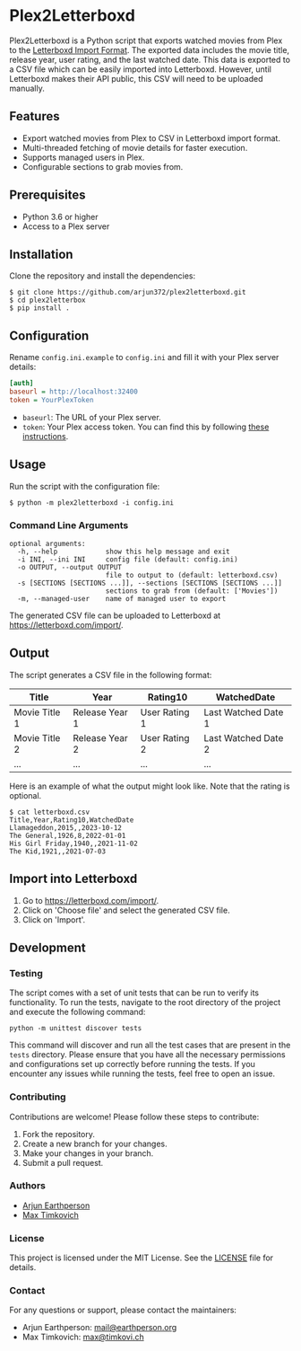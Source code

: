 # Plex2Letterboxd

Plex2Letterboxd is a Python script that exports watched movies from Plex to the [Letterboxd Import Format][import]. 
The exported data includes the movie title, release year, user rating, and the last watched date. 
This data is exported to a CSV file which can be easily imported into Letterboxd. However, until Letterboxd makes their
API public, this CSV will need to be uploaded manually.

## Features

- Export watched movies from Plex to CSV in Letterboxd import format.
- Multi-threaded fetching of movie details for faster execution.
- Supports managed users in Plex.
- Configurable sections to grab movies from.

## Prerequisites

- Python 3.6 or higher
- Access to a Plex server

## Installation

Clone the repository and install the dependencies:

```console
$ git clone https://github.com/arjun372/plex2letterboxd.git
$ cd plex2letterbox
$ pip install .
```

## Configuration

Rename `config.ini.example` to `config.ini` and fill it with your Plex server details:

```ini
[auth]
baseurl = http://localhost:32400
token = YourPlexToken
```

- `baseurl`: The URL of your Plex server.
- `token`: Your Plex access token. You can find this by following [these instructions](https://support.plex.tv/articles/204059436-finding-an-authentication-token-x-plex-token/).

## Usage

Run the script with the configuration file:

```console
$ python -m plex2letterboxd -i config.ini
```

### Command Line Arguments

```
optional arguments:
  -h, --help            show this help message and exit
  -i INI, --ini INI     config file (default: config.ini)
  -o OUTPUT, --output OUTPUT
                        file to output to (default: letterboxd.csv)
  -s [SECTIONS [SECTIONS ...]], --sections [SECTIONS [SECTIONS ...]]
                        sections to grab from (default: ['Movies'])
  -m, --managed-user    name of managed user to export
```

The generated CSV file can be uploaded to Letterboxd at https://letterboxd.com/import/.

## Output

The script generates a CSV file in the following format:

| Title         | Year           | Rating10      | WatchedDate         |
|---------------|----------------|---------------|---------------------|
| Movie Title 1 | Release Year 1 | User Rating 1 | Last Watched Date 1 |
| Movie Title 2 | Release Year 2 | User Rating 2 | Last Watched Date 2 |
| ...           | ...            | ...           | ...                 |

Here is an example of what the output might look like. Note that the rating is optional.

```shell
$ cat letterboxd.csv
Title,Year,Rating10,WatchedDate
Llamageddon,2015,,2023-10-12
The General,1926,8,2022-01-01
His Girl Friday,1940,,2021-11-02
The Kid,1921,,2021-07-03
```

## Import into Letterboxd

1. Go to https://letterboxd.com/import/.
2. Click on 'Choose file' and select the generated CSV file.
3. Click on 'Import'.

## Development

### Testing

The script comes with a set of unit tests that can be run to verify its functionality. 
To run the tests, navigate to the root directory of the project and execute the following command:

```shell
python -m unittest discover tests
```
This command will discover and run all the test cases that are present in the `tests` directory. Please ensure that you
have all the necessary permissions and configurations set up correctly before running the tests. If you encounter any 
issues while running the tests, feel free to open an issue.

### Contributing

Contributions are welcome! Please follow these steps to contribute:

1. Fork the repository.
2. Create a new branch for your changes.
3. Make your changes in your branch.
4. Submit a pull request.

### Authors

* [Arjun Earthperson][arjun_profile]
* [Max Timkovich][max_profile]

### License

This project is licensed under the MIT License. See the [LICENSE](LICENSE) file for details.

### Contact

For any questions or support, please contact the maintainers:

- Arjun Earthperson: [mail@earthperson.org](mailto:mail@earthperson.org)
- Max Timkovich: [max@timkovi.ch](mailto:max@max@timkovi.ch)

[import]: https://letterboxd.com/about/importing-data/
[max_profile]: https://letterboxd.com/djswerve/
[arjun_profile]: https://letterboxd.com/berryarjun/